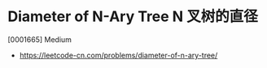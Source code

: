 # Diameter of N-Ary Tree N 叉树的直径

[0001665] Medium

- https://leetcode-cn.com/problems/diameter-of-n-ary-tree/
